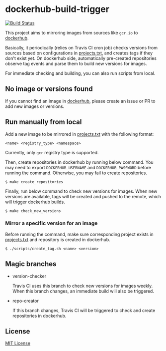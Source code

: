 # dockerhub-build-trigger

[![Build Status](https://travis-ci.org/uzxmx/dockerhub-build-trigger.svg?branch=version-checker)](https://travis-ci.org/uzxmx/dockerhub-build-trigger)

This project aims to mirroring images from sources like `gcr.io` to
[dockerhub](https://hub.docker.com/u/mirror4gcr).

Basically, it periodically (relies on Travis CI cron job) checks versions from
sources based on configurations in [projects.txt](projects.txt), and creates
tags if they don't exist yet. On dockerhub side, automatically pre-created
repositories observe tag events and parse them to build new versions for images.

For immediate checking and building, you can also run scripts from local.

## No image or versions found

If you cannot find an image in [dockerhub](https://hub.docker.com/u/mirror4gcr),
please create an issue or PR to add new images or versions.

## Run manually from local

Add a new image to be mirrored in [projects.txt](projects.txt) with the
following format:

```
<name> <registry_type> <namespace>
```

Currently, only `gcr` registry type is supported.

Then, create repositories in dockerhub by running below command. You may need to
export `DOCKERHUB_USERNAME` and `DOCKERHUB_PASSWORD` before running the command.
Otherwise, you may fail to create repositories.

```
$ make create_repositories
```

Finally, run below command to check new versions for images. When new versions
are available, tags will be created and pushed to the remote, which will trigger
dockerhub builds.

```
$ make check_new_versions
```

### Mirror a specific version for an image

Before running the command, make sure corresponding project exists in
[projects.txt](projects.txt) and repository is created in dockerhub.

```
$ ./scripts/create_tag.sh <name> <version>
```

## Magic branches

* version-checker

  Travis CI uses this branch to check new versions for images weekly. When this
  branch changes, an immediate build will also be triggered.

* repo-creator

  If this branch changes, Travis CI will be triggered to check and create
  repositories in dockerhub.

## License

[MIT License](LICENSE)
